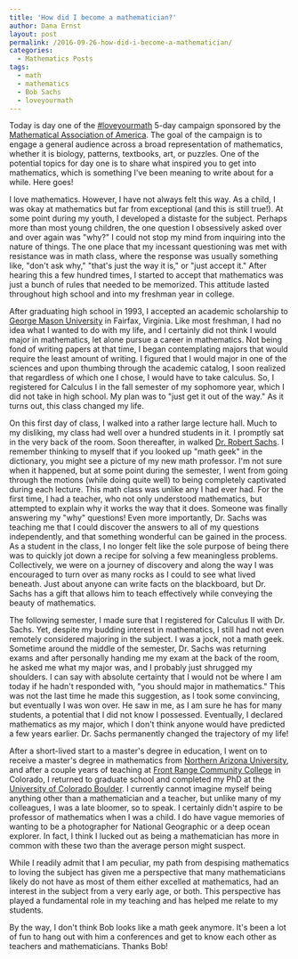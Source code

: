 ```yaml
---
title: 'How did I become a mathematician?'
author: Dana Ernst
layout: post
permalink: /2016-09-26-how-did-i-become-a-mathematician/
categories:
  - Mathematics Posts
tags:
  - math
  - mathematics
  - Bob Sachs
  - loveyourmath
---
```


Today is day one of the [#loveyourmath](https://twitter.com/hashtag/loveyourmath?src=hash) 5-day campaign sponsored by the [Mathematical Association of America](http:maa.org).  The goal of the campaign is to engage a general audience across a broad representation of mathematics, whether it is biology, patterns, textbooks, art, or puzzles.  One of the potential topics for day one is to share what inspired you to get into mathematics, which is something I've been meaning to write about for a while.  Here goes!

I love mathematics.  However, I have not always felt this way.  As a child, I was okay at mathematics but far from exceptional (and this is still true!).  At some point during my youth, I developed a distaste for the subject.  Perhaps more than most young children, the one question I obsessively asked over and over again was "why?"  I could not stop my mind from inquiring into the nature of things.  The one place that my incessant questioning was met with resistance was in math class, where the response was usually something like, "don't ask why," "that's just the way it is," or "just accept it."  After hearing this a few hundred times, I started to accept that mathematics was just a bunch of rules that needed to be memorized.  This attitude lasted throughout high school and into my freshman year in college.

After graduating high school in 1993, I accepted an academic scholarship to [George Mason University](https://www2.gmu.edu) in Fairfax, Virginia.  Like most freshman, I had no idea what I wanted to do with my life, and I certainly did not think I would major in mathematics, let alone pursue a career in mathematics.  Not being fond of writing papers at that time, I began contemplating majors that would require the least amount of writing.  I figured that I would major in one of the sciences and upon thumbing through the academic catalog, I soon realized that regardless of which one I chose, I would have to take calculus.  So, I registered for Calculus I in the fall semester of my sophomore year, which I did not take in high school. My plan was to "just get it out of the way."  As it turns out, this class changed my life.  

On this first day of class, I walked into a rather large lecture hall.  Much to my disliking, my class had well over a hundred students in it.  I promptly sat in the very back of the room.  Soon thereafter, in walked [Dr. Robert Sachs](http://math.gmu.edu/faculty_staff/sachs.htm).  I remember thinking to myself that if you looked up "math geek" in the dictionary, you might see a picture of my new math professor.  I'm not sure when it happened, but at some point during the semester, I went from going through the motions (while doing quite well) to being completely captivated during each lecture.  This math class was unlike any I had ever had.  For the first time, I had a teacher, who not only understood mathematics, but attempted to explain why it works the way that it does.  Someone was finally answering my "why" questions! Even more importantly, Dr. Sachs was teaching me that I could discover the answers to all of my questions independently, and that something wonderful can be gained in the process.  As a student in the class, I no longer felt like the sole purpose of being there was to quickly jot down a recipe for solving a few meaningless problems.  Collectively, we were on a journey of discovery and along the way I was encouraged to turn over as many rocks as I could to see what lived beneath. Just about anyone can write facts on the blackboard, but Dr. Sachs has a gift that allows him to teach effectively while conveying the beauty of mathematics.

The following semester, I made sure that I registered for Calculus II with Dr. Sachs.  Yet, despite my budding interest in mathematics, I still had not even remotely considered majoring in the subject.  I was a jock, not a math geek.  Sometime around the middle of the semester, Dr. Sachs was returning exams and after personally handing me my exam at the back of the room, he asked me what my major was, and I probably just shrugged my shoulders.  I can say with absolute certainty that I would not be where I am today if he hadn't responded with, "you should major in mathematics."  This was not the last time he made this suggestion, as I took some convincing, but eventually I was won over.  He saw in me, as I am sure he has for many students, a potential that I did not know I possessed. Eventually, I declared mathematics as my major, which I don't think anyone would have predicted a few years earlier.  Dr. Sachs permanently changed the trajectory of my life!

After a short-lived start to a master's degree in education, I went on to receive a master's degree in mathematics from [Northern Arizona University](http://nau.edu), and after a couple years of teaching at [Front Range Community College](https://www.frontrange.edu) in Colorado, I returned to graduate school and completed my PhD at the [University of Colorado Boulder](http://colorado.edu).  I currently cannot imagine myself being anything other than a mathematician and a teacher, but unlike many of my colleagues, I was a late bloomer, so to speak.  I certainly didn't aspire to be professor of mathematics when I was a child.  I do have vague memories of wanting to be a photographer for National Geographic or a deep ocean explorer.  In fact, I think I lucked out as being a mathematician has more in common with these two than the average person might suspect.  

While I readily admit that I am peculiar, my path from despising mathematics to loving the subject has given me a perspective that many mathematicians likely do not have as most of them either excelled at mathematics, had an interest in the subject from a very early age, or both.  This perspective has played a fundamental role in my teaching and has helped me relate to my students.

By the way, I don't think Bob looks like a math geek anymore.  It's been a lot of fun to hang out with him a conferences and get to know each other as teachers and mathematicians.  Thanks Bob!

